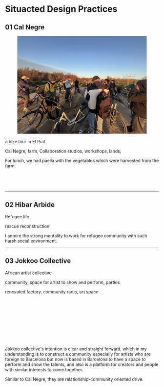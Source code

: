 # Situacted Design Practices

## 01 Cal Negre

<figure><img src="../../.gitbook/assets/微信图片_20250127150230.jpg" alt=""><figcaption></figcaption></figure>

a bike tour in El Prat

Cal Negre, farm, Collaboration studios, workshops, lands,&#x20;

For lunch, we had paella with the vegetables which were harvested from the farm.

<div><figure><img src="../../.gitbook/assets/微信图片_20250127151004.jpg" alt=""><figcaption></figcaption></figure> <figure><img src="../../.gitbook/assets/微信图片_20250127150159.jpg" alt=""><figcaption></figcaption></figure></div>

***

## 02 Hibar  Arbide

Refugee life

rescue reconstruction

I admire the strong mentality to work for refugee community with such harsh social environment.

***

## 03 Jokkoo Collective

African artist collective&#x20;

community, space for artist to show and perform, parties

renovated factory, community radio, art space

<div><figure><img src="../../.gitbook/assets/微信图片_20250212145921.jpg" alt=""><figcaption></figcaption></figure> <figure><img src="../../.gitbook/assets/微信图片_20250212145800.jpg" alt=""><figcaption></figcaption></figure></div>

<div><figure><img src="../../.gitbook/assets/微信图片_20250212145757.jpg" alt=""><figcaption></figcaption></figure> <figure><img src="../../.gitbook/assets/微信图片_20250212145804.jpg" alt=""><figcaption></figcaption></figure> <figure><img src="../../.gitbook/assets/微信图片_20250212145832.jpg" alt=""><figcaption></figcaption></figure></div>

Jokkoo collective's intention is clear and straight forward, which in my understanding is to construct a community especially for artists who are foreign to Barcelona but now is based in Barcelona to have a space to perform and show the talents, and also is a platform for creators and people with similar interests to come together.

Similar to Cal Negre, they are relationship-community oriented drive.






